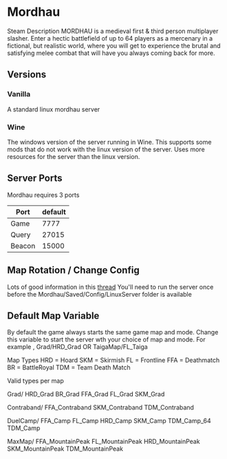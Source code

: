 # Mordhau

Steam Description
MORDHAU is a medieval first & third person multiplayer slasher. Enter a hectic battlefield of up to 64 players as a mercenary in a fictional, but realistic world, where you will get to experience the brutal and satisfying melee combat that will have you always coming back for more.

## Versions

### Vanilla

A standard linux mordhau server

### Wine

The windows version of the server running in Wine.
This supports some mods that do not work with the linux version of the server.
Uses more resources for the server than the linux version.

## Server Ports

Mordhau requires 3 ports

| Port    | default       |
|---------|---------------|
| Game    | 7777          |
| Query   | 27015         |
| Beacon  | 15000         |

## Map Rotation / Change Config

Lots of good information in this [thread](https://mordhau.com/forum/topic/10348/dedicated-server-hosting-guide-linux/?page=1)
You'll need to run the server once before the Mordhau/Saved/Config/LinuxServer  folder is available

## Default Map Variable

By default the game always starts the same game map and mode.  Change this variable to start the server wth your choice of map and mode. For example , Grad/HRD_Grad OR TaigaMap/FL_Taiga

Map Types
HRD = Hoard
SKM = Skirmish
FL = Frontline
FFA = Deathmatch
BR = BattleRoyal
TDM = Team Death Match

Valid types per map

Grad/
HRD_Grad
BR_Grad
FFA_Grad
FL_Grad
SKM_Grad

Contraband/
FFA_Contraband
SKM_Contraband
TDM_Contraband

DuelCamp/
FFA_Camp
FL_Camp
HRD_Camp
SKM_Camp
TDM_Camp_64
TDM_Camp

MaxMap/
FFA_MountainPeak
FL_MountainPeak
HRD_MountainPeak
SKM_MountainPeak
TDM_MountainPeak
